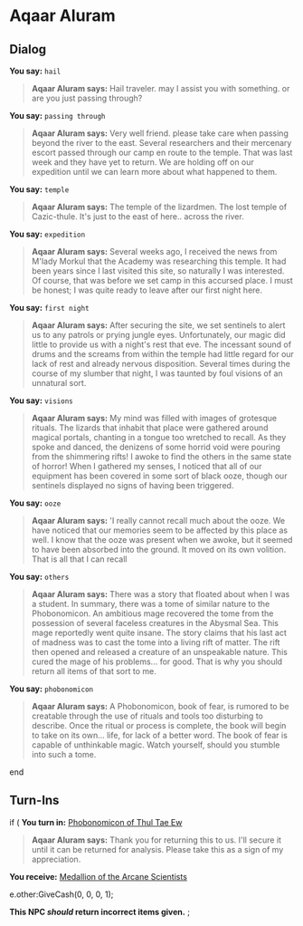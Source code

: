 # Aqaar Aluram
## Dialog

**You say:** `hail`



>**Aqaar Aluram says:** Hail traveler. may I assist you with something. or are you just passing through?




**You say:** `passing through`



>**Aqaar Aluram says:** Very well friend. please take care when passing beyond the river to the east.  Several researchers and their mercenary escort passed through our camp en route to the temple.  That was last week and they have yet to return.  We are holding off on our expedition until we can learn more about what happened to them.




**You say:** `temple`



>**Aqaar Aluram says:** The temple of the lizardmen. The lost temple of Cazic-thule. It's just to the east of here.. across the river.




**You say:** `expedition`



>**Aqaar Aluram says:** Several weeks ago, I received the news from M'lady Morkul that the Academy was researching this temple. It had been years since I last visited this site, so naturally I was interested. Of course, that was before we set camp in this accursed place. I must be honest; I was quite ready to leave after our first night here.




**You say:** `first night`



>**Aqaar Aluram says:** After securing the site, we set sentinels to alert us to any patrols or prying jungle eyes. Unfortunately, our magic did little to provide us with a night's rest that eve. The incessant sound of drums and the screams from within the temple had little regard for our lack of rest and already nervous disposition. Several times during the course of my slumber that night, I was taunted by foul visions of an unnatural sort.



**You say:** `visions`



>**Aqaar Aluram says:** My mind was filled with images of grotesque rituals. The lizards that inhabit that place were gathered around magical portals, chanting in a tongue too wretched to recall. As they spoke and danced, the denizens of some horrid void were pouring from the shimmering rifts! I awoke to find the others in the same state of horror! When I gathered my senses, I noticed that all of our equipment has been covered in some sort of black ooze, though our sentinels displayed no signs of having been triggered.



**You say:** `ooze`



>**Aqaar Aluram says:** 'I really cannot recall much about the ooze. We have noticed that our memories seem to be affected by this place as well. I know that the ooze was present when we awoke, but it seemed to have been absorbed into the ground. It moved on its own volition. That is all that I can recall



**You say:** `others`



>**Aqaar Aluram says:** There was a story that floated about when I was a student. In summary, there was a tome of similar nature to the Phobonomicon. An ambitious mage recovered the tome from the possession of several faceless creatures in the Abysmal Sea. This mage reportedly went quite insane. The story claims that his last act of madness was to cast the tome into a living rift of matter. The rift then opened and released a creature of an unspeakable nature. This cured the mage of his problems... for good. That is why you should return all items of that sort to me.



**You say:** `phobonomicon`



>**Aqaar Aluram says:** A Phobonomicon, book of fear, is rumored to be creatable through the use of rituals and tools too disturbing to describe. Once the ritual or process is complete, the book will begin to take on its own... life, for lack of a better word. The book of fear is capable of unthinkable magic. Watch yourself, should you stumble into such a tome.

end

## Turn-Ins




if (  **You turn in:** [Phobonomicon of Thul Tae Ew](/item/8720)


>**Aqaar Aluram says:** Thank you for returning this to us. I'll secure it until it can be returned for analysis. Please take this as a sign of my appreciation.


 **You receive:**  [Medallion of the Arcane Scientists](/item/8732) 


e.other:GiveCash(0, 0, 0, 1);

**This NPC *should* return incorrect items given.**
;